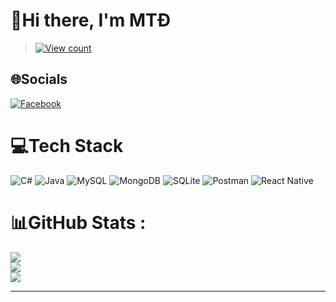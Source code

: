 # 💫Hi there, I'm MTĐ
> [![View count](https://visitcount.itsvg.in/api?id=dragonkingl6&color=6&icon=0&pretty=true)](https://visitcount.itsvg.in/api?id=dragonkingl6)

## 🌐Socials
[![Facebook](https://img.shields.io/badge/Facebook-%231877F2.svg?logo=Facebook&logoColor=white)](https://facebook.com/https://www.facebook.com/maitienduc.cute) 

# 💻Tech Stack
![C#](https://img.shields.io/badge/c%23-%23239120.svg?style=for-the-badge&logo=c-sharp&logoColor=white) ![Java](https://img.shields.io/badge/java-%23ED8B00.svg?style=for-the-badge&logo=java&logoColor=white) ![MySQL](https://img.shields.io/badge/mysql-%2300f.svg?style=for-the-badge&logo=mysql&logoColor=white) ![MongoDB](https://img.shields.io/badge/MongoDB-%234ea94b.svg?style=for-the-badge&logo=mongodb&logoColor=white) ![SQLite](https://img.shields.io/badge/sqlite-%2307405e.svg?style=for-the-badge&logo=sqlite&logoColor=white) ![Postman](https://img.shields.io/badge/Postman-FF6C37?style=for-the-badge&logo=postman&logoColor=white) ![React Native](https://img.shields.io/badge/react_native-%2320232a.svg?style=for-the-badge&logo=react&logoColor=%2361DAFB)
# 📊GitHub Stats :
![](https://github-readme-stats.vercel.app/api?username=dragonkingl6&theme=radical&hide_border=true&include_all_commits=false&count_private=false)<br/>
![](https://github-readme-streak-stats.herokuapp.com/?user=dragonkingl6&theme=radical&hide_border=true)<br/>
![](https://github-readme-stats.vercel.app/api/top-langs/?username=dragonkingl6&theme=radical&hide_border=true&include_all_commits=false&count_private=false&layout=compact)

---


